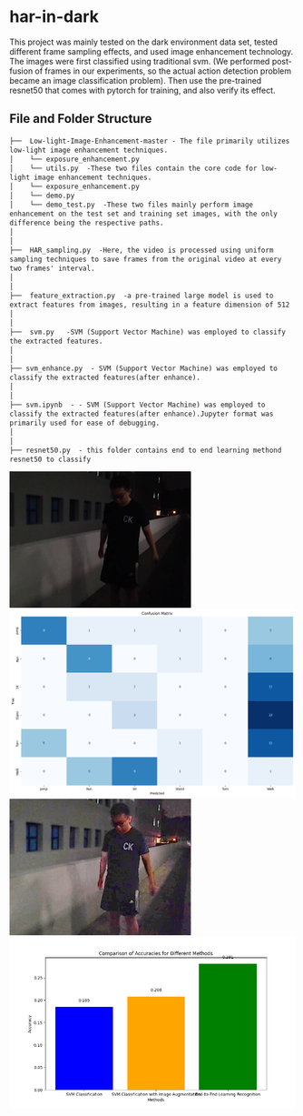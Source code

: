 # har-in-dark

This project was mainly tested on the dark environment data set, tested different frame sampling effects, and used image enhancement technology. The images were first classified using traditional svm. (We performed post-fusion of frames in our experiments, so the actual action detection problem became an image classification problem). Then use the pre-trained resnet50 that comes with pytorch for training, and also verify its effect.

## File and Folder Structure

```
├──  Low-light-Image-Enhancement-master - The file primarily utilizes low-light image enhancement techniques.
│    └── exposure_enhancement.py
│    └── utils.py  -These two files contain the core code for low-light image enhancement techniques.
│    └── exposure_enhancement.py
│    └── demo.py
│    └── demo_test.py  -These two files mainly perform image enhancement on the test set and training set images, with the only difference being the respective paths.
│
│
├──  HAR_sampling.py  -Here, the video is processed using uniform sampling techniques to save frames from the original video at every two frames' interval.
│ 
│
├──  feature_extraction.py  -a pre-trained large model is used to extract features from images, resulting in a feature dimension of 512
│
│
├──  svm.py   -SVM (Support Vector Machine) was employed to classify the extracted features.
│
│
├── svm_enhance.py  - SVM (Support Vector Machine) was employed to classify the extracted features(after enhance).
│
│
├── svm.ipynb  - - SVM (Support Vector Machine) was employed to classify the extracted features(after enhance).Jupyter format was primarily used for ease of debugging.
│  
│
├── resnet50.py  - this folder contains end to end learning methond resnet50 to classify

```
![1](https://github.com/Songyu8/har-in-dark/blob/master/images/frame_1.png)
![1](https://github.com/Songyu8/har-in-dark/blob/master/images/output.png)
![1](https://github.com/Songyu8/har-in-dark/blob/master/images/frame_0_DUAL_g0.6_l0.15.png)
![1](https://github.com/Songyu8/har-in-dark/blob/master/images/sssss1.png)
